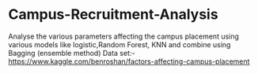 # Campus-Recruitment-Analysis
Analyse the various parameters affecting the campus placement using various models like logistic,Random Forest, KNN and combine using Bagging (ensemble method)  Data set:-https://www.kaggle.com/benroshan/factors-affecting-campus-placement
